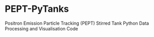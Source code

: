 # PEPT-PyTanks
Positron Emission Particle Tracking (PEPT) Stirred Tank Python Data Processing and Visualisation Code
